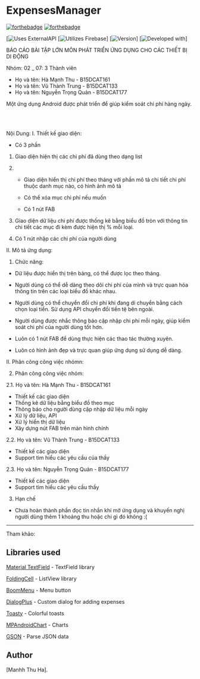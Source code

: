 # ExpensesManager

[![forthebadge](https://forthebadge.com/images/badges/made-with-java.svg)](http://forthebadge.com)
[![forthebadge](http://forthebadge.com/images/badges/built-with-love.svg)](http://forthebadge.com)

[![Uses ExternalAPI](https://img.shields.io/badge/uses-ExternalAPI-blue.svg)
[![Utilizes Firebase](https://img.shields.io/badge/utilizes-Firebase-yellow.svg)]
[![Version](https://img.shields.io/badge/version-beta%200.12-green.svg)]
[![Developed with](https://img.shields.io/badge/developed%20with-API27-red.svg)]


BÁO CÁO BÀI TẬP LỚN 
MÔN PHÁT TRIỂN ỨNG DỤNG CHO CÁC THIẾT BỊ DI ĐỘNG 

Nhóm: 02 _ 07: 3 Thành viên

- Họ và tên: Hà Mạnh Thu  - B15DCAT161
- Họ và tên: Vũ Thành Trung - B15DCAT133
- Họ và tên: Nguyễn Trọng Quản - B15DCAT177



Một ứng dụng Android được phát triển để giúp kiểm soát chi phí hàng ngày.

 <br>
 <br>
 
 Nội Dung:
I. Thiết kế giao diện:

- Có 3 phần 

 1. Giao diện hiện thị các chi phí đã dùng theo dạng list
 
 2. - Giao diện hiển thị chi phí theo tháng với phần mô tả chi tiết chi phí thuộc danh mục nào, có hình ảnh mô tả
 
    - Có thể xóa mục chi phí nếu muốn
    
    - Có 1 nút FAB 
  
 3. Giao diện dữ liệu chi phí được thống kê bằng biểu đồ tròn với thông tin chi tiết các mục đi kèm được hiện thị % mỗi loại.
 
 4. Có 1 nút nhập các chi phí của người dùng 
 
II. Mô tả ứng dụng: 

1. Chức năng:

 - Dữ liệu được hiển thị trên bảng, có thể được lọc theo tháng.  

 - Người dùng có thể dễ dàng theo dõi chi phí của mình và trực quan hóa thông tin trên các loại biểu đồ khác nhau.  

 - Người dùng có thể chuyển đổi chi phí khi đang di chuyển bằng cách chọn loại tiền. Sử dụng API chuyển đổi tiền tệ bên ngoài.

 - Người dùng được nhắc thông báo cập nhập chi phí mỗi ngày, giúp kiểm soát chi phí của người dùng tốt hơn.
 
 - Luôn có 1 nút FAB để dùng thực hiện các thao tác thường xuyên. 
 
 - Luôn có hình ảnh đẹp và trực quan giúp ứng dụng sử dụng dễ dàng.
 
 II. Phân công công việc nhómn:
 
2. Phân công công việc nhóm:
 
 2.1. Họ và tên: Hà Mạnh Thu  - B15DCAT161  
 
   - Thiết kế các giao diện 
   - Thống kê dữ liệu bằng biểu đồ theo mục
   - Thông báo cho người dùng cập nhập dữ liệu mỗi ngày
   - Xử lý dữ liệu, API 
   - Xử lý hiển thị dữ liệu
   - Xây dựng nút FAB trên màn hình chính

 2.2. Họ và tên: Vũ Thành Trung - B15DCAT133  
   - Thiết kế các giao diện 
   - Support tìm hiểu các yêu cầu của thầy

 2.3. Họ và tên: Nguyễn Trọng Quản - B15DCAT177 
   - Thiết kế các giao diện 
   - Support tìm hiểu các yêu cầu thầy
3. Hạn chế
 - Chưa hoàn thành phần đọc tin nhắn khi mở ứng dụng và khuyến nghị người dùng thêm 1 khoảng thu hoặc chi gì đó không :( 
 
 
____________________________________________________________________________________________________________________________________
 
 Tham khảo:
 
 
 ## Libraries used

 [Material TextField](https://github.com/florent37/MaterialTextField) - TextField library


 [FoldingCell](https://github.com/Ramotion/folding-cell) - ListView library


 [BoomMenu](https://github.com/Nightonke/BoomMenu) - Menu button


 [DialogPlus](https://github.com/orhanobut/dialogplus) - Custom dialog for adding expenses


 [Toasty](https://github.com/GrenderG/Toasty) - Colorful toasts


 [MPAndroidChart](https://github.com/PhilJay/MPAndroidCharty) - Charts


 [GSON](https://github.com/google/gson) - Parse JSON data


## Author

[Manhh Thu Ha].
